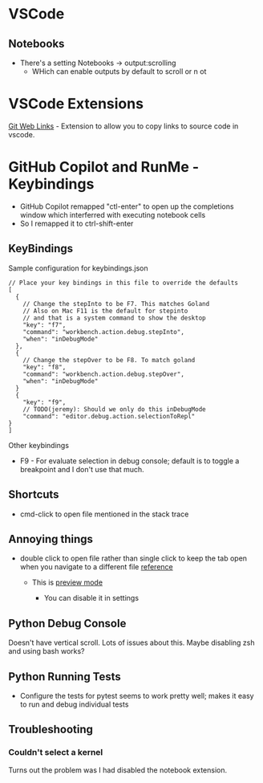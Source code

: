 # VSCode

## Notebooks

* There's a setting Notebooks -> output:scrolling
   * WHich can enable outputs by default to scroll or n ot

# VSCode Extensions

[Git Web Links](https://marketplace.visualstudio.com/items?itemName=reduckted.vscode-gitweblinks#:~:text=To%20copy%20a%20link%20to%20a%20particular%20line%20in%20the,%2BCmd%2BL%20on%20macOS) - Extension to allow you to copy links to source code in vscode.

# GitHub Copilot and RunMe - Keybindings

* GitHub Copilot remapped "ctl-enter" to open up the completions window which interferred with executing notebook cells
* So I remapped it to ctrl-shift-enter 

## KeyBindings

Sample configuration for keybindings.json

```
// Place your key bindings in this file to override the defaults
[
  {
    // Change the stepInto to be F7. This matches Goland
    // Also on Mac F11 is the default for stepinto 
    // and that is a system command to show the desktop
    "key": "f7",
    "command": "workbench.action.debug.stepInto",
    "when": "inDebugMode"
  },
  {
    // Change the stepOver to be F8. To match goland
    "key": "f8",
    "command": "workbench.action.debug.stepOver",
    "when": "inDebugMode"
  }
  {
    "key": "f9",
    // TODO(jeremy): Should we only do this inDebugMode
    "command": "editor.debug.action.selectionToRepl"
}
]
```

Other keybindings

* F9 - For evaluate selection in debug console; default is to toggle a breakpoint and I don't use that much.

## Shortcuts

* cmd-click to open file mentioned in the stack trace

## Annoying things

* double click to open file rather than single click to keep the tab open when
   you navigate to a different file [reference](https://vscode.one/new-tab-vscode/)

   * This is [preview mode](https://stackoverflow.com/questions/38713405/how-can-i-prevent-vs-code-from-replacing-a-newly-opened-unmodified-preview-ta)

      * You can disable it in settings

## Python Debug Console

Doesn't have vertical scroll. Lots of issues about this. Maybe disabling zsh and using bash works?

## Python Running Tests

* Configure the tests for pytest seems to work pretty well; makes it easy to run and debug individual tests

## Troubleshooting

### Couldn't select a kernel

Turns out the problem was I had disabled the notebook extension.


